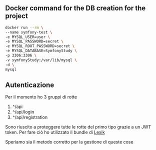 ## Docker command for the DB creation for the project
```bash
docker run --rm \
--name symfony-test \
-e MYSQL_USER=user \
-e MYSQL_PASSWORD=secret \
-e MYSQL_ROOT_PASSWORD=secret \
-e MYSQL_DATABASE=SymfonyStudy \
-p 3306:3306 \
-v symfonyStudy:/var/lib/mysql \
-d \
mysql
```



## Autenticazione
Per il momento ho 3 gruppi di rotte
1. ^/api
2. ^/api/login
3. ^/api/registration


Sono riuscito a proteggere tutte le rotte del primo tipo grazie a un JWT token.
Per fare ciò ho utilizzato il bundle di [Lexik](https://symfony.com/bundles/LexikJWTAuthenticationBundle/current/index.html)

Speriamo sia il metodo corretto per la gestione di queste cose
